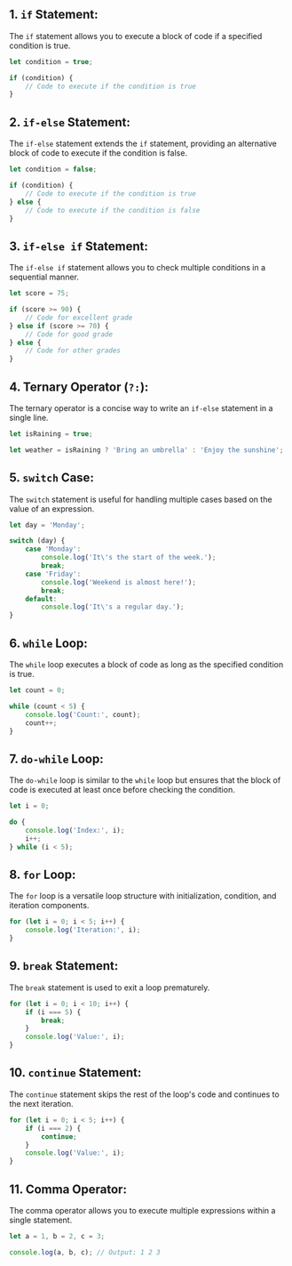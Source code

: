 ## 1. `if` Statement:
The `if` statement allows you to execute a block of code if a specified condition is true.

```javascript
let condition = true;

if (condition) {
    // Code to execute if the condition is true
}
```

## 2. `if-else` Statement:
The `if-else` statement extends the `if` statement, providing an alternative block of code to execute if the condition is false.

```javascript
let condition = false;

if (condition) {
    // Code to execute if the condition is true
} else {
    // Code to execute if the condition is false
}
```

## 3. `if-else if` Statement:
The `if-else if` statement allows you to check multiple conditions in a sequential manner.

```javascript
let score = 75;

if (score >= 90) {
    // Code for excellent grade
} else if (score >= 70) {
    // Code for good grade
} else {
    // Code for other grades
}
```

## 4. Ternary Operator (`?:`):
The ternary operator is a concise way to write an `if-else` statement in a single line.

```javascript
let isRaining = true;

let weather = isRaining ? 'Bring an umbrella' : 'Enjoy the sunshine';
```

## 5. `switch` Case:
The `switch` statement is useful for handling multiple cases based on the value of an expression.

```javascript
let day = 'Monday';

switch (day) {
    case 'Monday':
        console.log('It\'s the start of the week.');
        break;
    case 'Friday':
        console.log('Weekend is almost here!');
        break;
    default:
        console.log('It\'s a regular day.');
}
```

## 6. `while` Loop:
The `while` loop executes a block of code as long as the specified condition is true.

```javascript
let count = 0;

while (count < 5) {
    console.log('Count:', count);
    count++;
}
```

## 7. `do-while` Loop:
The `do-while` loop is similar to the `while` loop but ensures that the block of code is executed at least once before checking the condition.

```javascript
let i = 0;

do {
    console.log('Index:', i);
    i++;
} while (i < 5);
```

## 8. `for` Loop:
The `for` loop is a versatile loop structure with initialization, condition, and iteration components.

```javascript
for (let i = 0; i < 5; i++) {
    console.log('Iteration:', i);
}
```

## 9. `break` Statement:
The `break` statement is used to exit a loop prematurely.

```javascript
for (let i = 0; i < 10; i++) {
    if (i === 5) {
        break;
    }
    console.log('Value:', i);
}
```

## 10. `continue` Statement:
The `continue` statement skips the rest of the loop's code and continues to the next iteration.

```javascript
for (let i = 0; i < 5; i++) {
    if (i === 2) {
        continue;
    }
    console.log('Value:', i);
}
```

## 11. Comma Operator:
The comma operator allows you to execute multiple expressions within a single statement.

```javascript
let a = 1, b = 2, c = 3;

console.log(a, b, c); // Output: 1 2 3
```